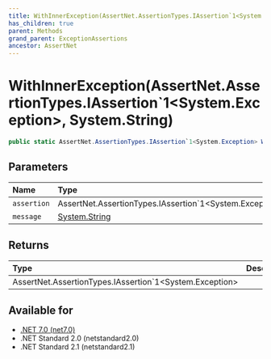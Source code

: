 ```yaml
---
title: WithInnerException(AssertNet.AssertionTypes.IAssertion`1<System.Exception>, System.String)
has_children: true
parent: Methods
grand_parent: ExceptionAssertions
ancestor: AssertNet
---
```

# WithInnerException(AssertNet.AssertionTypes.IAssertion`1&lt;System.Exception&gt;, System.String)

```csharp
public static AssertNet.AssertionTypes.IAssertion`1<System.Exception> WithInnerException(AssertNet.AssertionTypes.IAssertion`1<System.Exception> assertion, System.String message);
```

## Parameters
|Name|Type|Description|
|:-|:-|:-|
|`assertion`|AssertNet.AssertionTypes.IAssertion`1<System.Exception>||
|`message`|[System.String](https://learn.microsoft.com/en-us/dotnet/api/system.string)||

## Returns
|Type|Description|
|:-|:-|
|AssertNet.AssertionTypes.IAssertion`1<System.Exception>||

## Available for
- [.NET 7.0 (net7.0)](https://versionsof.net/core/7.0/)
- .NET Standard 2.0 (netstandard2.0)
- .NET Standard 2.1 (netstandard2.1)
